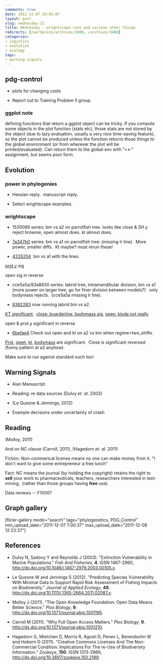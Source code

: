 ```yaml
---
comments: true
date: 2011-12-07 18:01:07
layout: post
slug: wednesday-11
title: Wednesday - wrightscape runs and various other things
redirects: [/wordpress/archives/3488, /archives/3488]
categories:
- logistics
- evolution
- ecology
tags:
- warning-signals
---
```


## pdg-control





	
  * plots for changing costs

	
  * Report out to Training Problem II group.




### ggplot note


defining functions that return a ggplot object can be tricky. If you compute some objects in the plot function (stats etc), those stats are not stored by the object (due to lazy evaluation, usually a very nice time-saving feature), so the plot cannot be produced unless the function returns those things to the global environment (or from wherever the plot will be printed/evaluated). Can return them to the global env with "<<-" assignment, but seems poor form.


## Evolution




### power in phylogenies





	
  * Hessian reply.  manuscript reply.

	
  * Select wrightscape examples.




### wrightscape





	
  * 1530089 series: bm vs a2 on parrotfish tree. looks like close & SH.y reject brownie, open almost does. kt almost does.



	
  * [7a347b0](https://github.com/cboettig/wrightscape/commit/7a347b05696d179e442b2619d5a0dd5c70c284c8) series: bm vs a1 on parrotfish tree: (missing lr line).  More power, smaller diffs.  Kt maybe? must rerun these!

	
  * [4335204](https://github.com/cboettig/wrightscape/commit/43352040ff429dab06a038632d16025775e87a5d)  bm vs a1 with the lines.


[prot.y](http://www.flickr.com/photos/cboettig/6475405483/in/photostream) sig

open sig in reverse



	
  * cce5a5a/93a8630 series: labrid tree, intramandibular division, bm vs a1   (more power on larger tree, go for finer division between models?)   only bodymass rejects.  (cce5a5a missing lr line).



	
  * [8382283](https://github.com/cboettig/wrightscape/blob/8382283f9b63f6dd3500baf75a9acaf441d62007/demo/labrid_power.R) now running labrid bm vs a2.


[KT significant](http://www.flickr.com/photos/cboettig/6475405327/in/photostream),  [close: boarderline](http://www.flickr.com/photos/cboettig/6475405223/in/photostream),[ bodymass sig](http://www.flickr.com/photos/cboettig/6475405179/in/photostream), [open: kinda not really](http://www.flickr.com/photos/cboettig/6475405419/in/photostream)

open & prot.y significant in reverse



	
  * [6befae4](https://github.com/cboettig/wrightscape/commit/6befae4fdbce8ef5ab00c141e68e6681a391ed29) Check out open and kt on a2 vs bm when regime=two_shifts.


[Prot](http://farm8.staticflickr.com/7146/6477481011_65e328f325_m.jpg), [open](http://www.flickr.com/photos/cboettig/6477480971/in/photostream), [kt](http://www.flickr.com/photos/cboettig/6477480889/in/photostream), [bodymass](http://www.flickr.com/photos/cboettig/6477480785/in/photostream) are significant.  Close is significant reversed (funny pattern at a2 anyhow).



Make sure to run against standard ouch too!










## Warning Signals





	
  * Alan Manuscript



	
  * Reading: re data sources (Dulvy _et. al._ 2003)

	
  * (Le Quesne & Jennings, 2012)



	
  * Example decisions under uncertainty of crash




## Reading


(Molloy, 2011)

And on NC clause (Carroll, 2011), (Hagedorn _et. al._ 2011)

Fiction: Non-commerical license means no one can make money from it. "I don't want to give some entrepreneur a free lunch"

Fact: NC means the journal (by holding the copyright) retains the right to **sell** your work to pharmaceuticals, teachers, researchers interested in text-mining,  (rather than those groups having **free** use).

Data reviews -- F1000?


## Graph gallery


[flickr-gallery mode="search" tags="phylogenetics, PDG_Control" min_upload_date="2011-12-07 7:00:37" max_upload_date="2011-12-08 12:23:37"]

## References


- Dulvy N, Sadovy Y and Reynolds J (2003).
"Extinction Vulnerability in Marine Populations."
*Fish And Fisheries*, **4**.
ISSN 1467-2960, <a href="http://dx.doi.org/10.1046/j.1467-2979.2003.00105.x">http://dx.doi.org/10.1046/j.1467-2979.2003.00105.x</a>.

- Le Quesne W and Jennings S (2012).
"Predicting Species Vulnerability With Minimal Data to Support Rapid Risk Assessment of Fishing Impacts on Biodiversity."
*Journal of Applied Ecology*, **49**.
<a href="http://dx.doi.org/10.1111/j.1365-2664.2011.02087.x">http://dx.doi.org/10.1111/j.1365-2664.2011.02087.x</a>.

- Molloy J (2011).
"The Open Knowledge Foundation: Open Data Means Better Science."
*Plos Biology*, **9**.
<a href="http://dx.doi.org/10.1371/journal.pbio.1001195">http://dx.doi.org/10.1371/journal.pbio.1001195</a>.

- Carroll M (2011).
"Why Full Open Access Matters."
*Plos Biology*, **9**.
<a href="http://dx.doi.org/10.1371/journal.pbio.1001210">http://dx.doi.org/10.1371/journal.pbio.1001210</a>.

- Hagedorn G, Mietchen D, Morris R, Agosti D, Penev L, Berendsohn W and Hobern D (2011).
"Creative Commons Licenses And The Non-Commercial Condition: Implications For The re-Use of Biodiversity Information."
*Zookeys*, **150**.
ISSN 1313-2989, <a href="http://dx.doi.org/10.3897/zookeys.150.2189">http://dx.doi.org/10.3897/zookeys.150.2189</a>.
